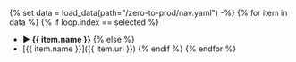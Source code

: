 {% set data = load_data(path="/zero-to-prod/nav.yaml") -%}
{% for item in data %}
{% if loop.index == selected %}
* **▶ {{ item.name }}**
{% else %}
* [{{ item.name }}]({{ item.url }})
{% endif %}
{% endfor %}